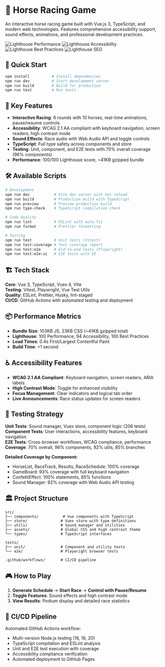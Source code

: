 # 🐎 Horse Racing Game

An interactive horse racing game built with Vue.js 3, TypeScript, and modern web technologies. Features comprehensive accessibility support, sound effects, animations, and professional development practices.

![Lighthouse Performance](https://img.shields.io/badge/Lighthouse-Performance%20100-brightgreen)
![Lighthouse Accessibility](https://img.shields.io/badge/Lighthouse-Accessibility%2094-brightgreen)
![Lighthouse Best Practices](https://img.shields.io/badge/Lighthouse-Best%20Practices%20100-brightgreen)
![Lighthouse SEO](https://img.shields.io/badge/Lighthouse-SEO%2083-yellow)

## 🚀 Quick Start

```bash
npm install          # Install dependencies
npm run dev          # Start development server
npm run build        # Build for production
npm run test         # Run tests
```

## 🎯 Key Features

- **Interactive Racing**: 6 rounds with 10 horses, real-time animations, pause/resume controls
- **Accessibility**: WCAG 2.1 AA compliant with keyboard navigation, screen readers, high contrast mode
- **Sound Effects**: Race audio with Web Audio API and toggle controls
- **TypeScript**: Full type safety across components and store
- **Testing**: Unit, component, and E2E tests with 70% overall coverage (96% components)
- **Performance**: 100/100 Lighthouse score, ~41KB gzipped bundle

## 🛠️ Available Scripts

```bash
# Development
npm run dev           # Vite dev server with hot reload
npm run build         # Production build with TypeScript
npm run preview       # Preview production build
npm run type-check    # TypeScript compilation check

# Code Quality
npm run lint          # ESLint with auto-fix
npm run format        # Prettier formatting

# Testing
npm run test          # Unit tests (Vitest)
npm run test:coverage # Test coverage report
npm run test:e2e      # End-to-end tests (Playwright)
npm run test:e2e:ui   # E2E tests with UI
```

## 🏗️ Tech Stack

**Core**: Vue 3, TypeScript, Vuex 4, Vite  
**Testing**: Vitest, Playwright, Vue Test Utils  
**Quality**: ESLint, Prettier, Husky, lint-staged  
**CI/CD**: GitHub Actions with automated testing and deployment

## 📦 Performance Metrics

- **Bundle Size**: 103KB JS, 23KB CSS (~41KB gzipped total)
- **Lighthouse**: 100 Performance, 94 Accessibility, 100 Best Practices
- **Load Times**: 0.4s First/Largest Contentful Paint
- **Build Time**: <1 second

## ♿ Accessibility Features

- **WCAG 2.1 AA Compliant**: Keyboard navigation, screen readers, ARIA labels
- **High Contrast Mode**: Toggle for enhanced visibility
- **Focus Management**: Clear indicators and logical tab order
- **Live Announcements**: Race status updates for screen readers

## 🧪 Testing Strategy

**Unit Tests**: Sound manager, Vuex store, component logic (206 tests)  
**Component Tests**: User interactions, accessibility features, keyboard navigation  
**E2E Tests**: Cross-browser workflows, WCAG compliance, performance  
**Coverage**: 70% overall, 96% components, 92% utils, 85% branches

**Detailed Coverage by Component:**

- HorseList, RaceTrack, Results, RaceSchedule: 100% coverage
- GameBoard: 93% coverage with full keyboard navigation
- ConfettiEffect: 100% statements, 85% functions
- Sound Manager: 92% coverage with Web Audio API testing

## 🏛️ Project Structure

```
src/
├── components/           # Vue components with TypeScript
├── store/               # Vuex store with type definitions
├── utils/               # Sound manager and utilities
├── assets/              # Global CSS and high contrast theme
└── types/               # TypeScript interfaces

tests/
├── unit/                # Component and utility tests
└── e2e/                 # Playwright browser tests

.github/workflows/       # CI/CD pipeline
```

## 🎮 How to Play

1. **Generate Schedule** → **Start Race** → **Control with Pause/Resume**
2. **Toggle Features**: Sound effects and high contrast mode
3. **View Results**: Podium display and detailed race statistics

## 🚀 CI/CD Pipeline

Automated GitHub Actions workflow:

- Multi-version Node.js testing (16, 18, 20)
- TypeScript compilation and ESLint analysis
- Unit and E2E test execution with coverage
- Accessibility compliance verification
- Automated deployment to GitHub Pages
